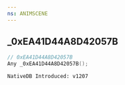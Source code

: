 ```yaml
---
ns: ANIMSCENE
---
```

## _0xEA41D44A8D42057B

```c
// 0xEA41D44A8D42057B
Any _0xEA41D44A8D42057B();
```

```
NativeDB Introduced: v1207
```


